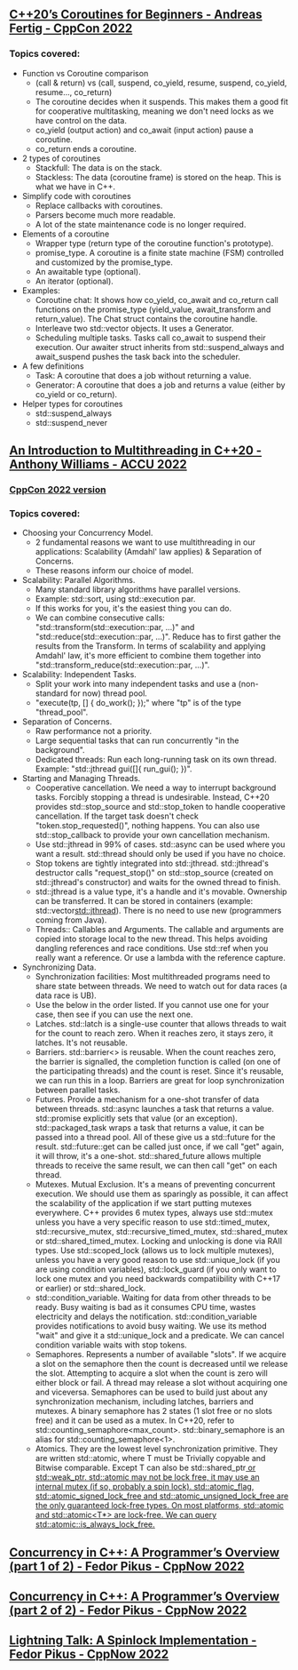 ## [C++20’s Coroutines for Beginners - Andreas Fertig - CppCon 2022](https://www.youtube.com/watch?v=8sEe-4tig_A&list=LL6MKUgGZ9Q8c2Ff7GnoRoqA)
### Topics covered:
* Function vs Coroutine comparison
  * (call & return) vs (call, suspend, co_yield, resume, suspend, co_yield, resume..., co_return)
  * The coroutine decides when it suspends. This makes them a good fit for cooperative multitasking, meaning we don't need locks as we have control on the data.
  * co_yield (output action) and co_await (input action) pause a coroutine.
  * co_return ends a coroutine.
* 2 types of coroutines
  * Stackfull: The data is on the stack.
  * Stackless: The data (coroutine frame) is stored on the heap. This is what we have in C++.
* Simplify code with coroutines
  * Replace callbacks with coroutines.
  * Parsers become much more readable.
  * A lot of the state maintenance code is no longer required.
* Elements of a coroutine
  * Wrapper type (return type of the coroutine function's prototype).
  * promise_type. A coroutine is a finite state machine (FSM) controlled and customized by the promise_type.
  * An awaitable type (optional).
  * An iterator (optional).
* Examples:
  * Coroutine chat: It shows how co_yield, co_await and co_return call functions on the promise_type (yield_value, await_transform and return_value). The Chat struct contains the coroutine handle.
  * Interleave two std::vector objects. It uses a Generator.
  * Scheduling multiple tasks. Tasks call co_await to suspend their execution. Our awaiter struct inherits from std::suspend_always and await_suspend pushes the task back into the scheduler.
* A few definitions
  * Task: A coroutine that does a job without returning a value.
  * Generator: A coroutine that does a job and returns a value (either by co_yield or co_return).
* Helper types for coroutines
  * std::suspend_always
  * std::suspend_never

## [An Introduction to Multithreading in C++20 - Anthony Williams - ACCU 2022](https://www.youtube.com/watch?v=3uH-2CkBlPQ&list=LL6MKUgGZ9Q8c2Ff7GnoRoqA)
### [CppCon 2022 version](https://www.youtube.com/watch?v=A7sVFJLJM-A&list=LL6MKUgGZ9Q8c2Ff7GnoRoqA)
### Topics covered:
* Choosing your Concurrency Model.
  * 2 fundamental reasons we want to use multithreading in our applications: Scalability (Amdahl' law applies) & Separation of Concerns.
  * These reasons inform our choice of model.
* Scalability: Parallel Algorithms.
  * Many standard library algorithms have parallel versions.
  * Example: std::sort, using std::execution par.
  * If this works for you, it's the easiest thing you can do.
  * We can combine consecutive calls: "std::transform(std::execution::par, ...)" and "std::reduce(std::execution::par, ...)". Reduce has to first gather the results from the Transform. In terms of scalability and applying Amdahl' law, it's more efficient to combine them together into "std::transform_reduce(std::execution::par, ...)". 
* Scalability: Independent Tasks.
  * Split your work into many independent tasks and use a (non-standard for now) thread pool.
  * "execute(tp, [] { do_work(); });" where "tp" is of the type "thread_pool".
* Separation of Concerns.
  * Raw performance not a priority.
  * Large sequential tasks that can run concurrently "in the background".
  * Dedicated threads: Run each long-running task on its own thread. Example: "std::jthread gui([]{ run_gui(); })".
* Starting and Managing Threads.
  * Cooperative cancellation. We need a way to interrupt background tasks. Forcibly stopping a thread is undesirable. Instead, C++20 provides std::stop_source and std::stop_token to handle cooperative cancellation. If the target task doesn't check "token.stop_requested()", nothing happens. You can also use std::stop_callback to provide your own cancellation mechanism.
  * Use std::jthread in 99% of cases. std::async can be used where you want a result. std::thread should only be used if you have no choice.
  * Stop tokens are tightly integrated into std::jthread. std::jthread's destructor calls "request_stop()" on std::stop_source (created on std::jthread's constructor) and waits for the owned thread to finish.
  * std::jthread is a value type, it's a handle and it's movable. Ownership can be transferred. It can be stored in containers (example: std::vector<std::jthread>). There is no need to use new (programmers coming from Java).
  * Threads:: Callables and Arguments. The callable and arguments are copied into storage local to the new thread. This helps avoiding dangling references and race conditions. Use std::ref when you really want a reference. Or use a lambda with the reference capture.
* Synchronizing Data.
  * Synchronization facilities: Most multithreaded programs need to share state between threads. We need to watch out for data races (a data race is UB).
  * Use the below in the order listed. If you cannot use one for your case, then see if you can use the next one.
  * Latches. std::latch is a single-use counter that allows threads to wait for the count to reach zero. When it reaches zero, it stays zero, it latches. It's not reusable.
  * Barriers. std::barrier<> is reusable. When the count reaches zero, the barrier is signalled, the completion function is called (on one of the participating threads) and the count is reset. Since it's reusable, we can run this in a loop. Barriers are great for loop synchronization between parallel tasks.
  * Futures. Provide a mechanism for a one-shot transfer of data between threads. std::async launches a task that returns a value. std::promise explicitly sets that value (or an exception). std::packaged_task wraps a task that returns a value, it can be passed into a thread pool. All of these give us a std::future<T> for the result. std::future<T>::get can be called just once, if we call "get" again, it will throw, it's a one-shot. std::shared_future<T> allows multiple threads to receive the same result, we can then call "get" on each thread.
  * Mutexes. Mutual Exclusion. It's a means of preventing concurrent execution. We should use them as sparingly as possible, it can affect the scalability of the application if we start putting mutexes everywhere. C++ provides 6 mutex types, always use std::mutex unless you have a very specific reason to use std::timed_mutex, std::recursive_mutex, std::recursive_timed_mutex, std::shared_mutex or std::shared_timed_mutex. Locking and unlocking is done via RAII types. Use std::scoped_lock (allows us to lock multiple mutexes), unless you have a very good reason to use std::unique_lock (if you are using condition variables), std::lock_guard (if you only want to lock one mutex and you need backwards compatiibility with C++17 or earlier) or std::shared_lock.
  * std::condition_variable. Waiting for data from other threads to be ready. Busy waiting is bad as it consumes CPU time, wastes electricity and delays the notification. std::condition_variable provides notifications to avoid busy waiting. We use its method "wait" and give it a std::unique_lock and a predicate. We can cancel condition variable waits with stop tokens.
  * Semaphores. Represents a number of available "slots". If we acquire a slot on the semaphore then the count is decreased until we release the slot. Attempting to acquire a slot when the count is zero will either block or fail. A thread may release a slot without acquiring one and viceversa. Semaphores can be used to build just about any synchronization mechanism, including latches, barriers and mutexes. A binary semaphore has 2 states (1 slot free or no slots free) and it can be used as a mutex. In C++20, refer to std::counting_semaphore<max_count>. std::binary_semaphore is an alias for std::counting_semaphore<1>.
  * Atomics. They are the lowest level synchronization primitive. They are written std::atomic<T>, where T must be Trivially copyable and Bitwise comparable. Except T can also be std::shared_ptr<U> or std::weak_ptr<U>. std::atomic<T> may not be lock free, it may use an internal mutex (if so, probably a spin lock). std::atomic_flag, std::atomic_signed_lock_free and std::atomic_unsigned_lock_free are the only guaranteed lock-free types. On most platforms, std::atomic<integral-type> and std::atomic<T*> are lock-free. We can query std::atomic<T>::is_always_lock_free.

## [Concurrency in C++: A Programmer’s Overview (part 1 of 2) - Fedor Pikus - CppNow 2022](https://www.youtube.com/watch?v=ywJ4cq67-uc&list=LL6MKUgGZ9Q8c2Ff7GnoRoqA)

## [Concurrency in C++: A Programmer’s Overview (part 2 of 2) - Fedor Pikus - CppNow 2022](https://www.youtube.com/watch?v=R0V4xJ9HZpA&list=LL6MKUgGZ9Q8c2Ff7GnoRoqA)

## [Lightning Talk: A Spinlock Implementation - Fedor Pikus - CppNow 2022](https://www.youtube.com/watch?v=rmGJc9PXpuE&list=LL6MKUgGZ9Q8c2Ff7GnoRoqA)

